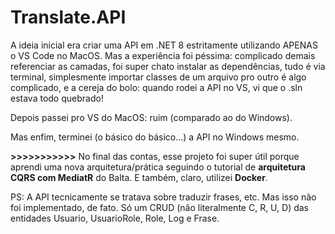 # Translate.API

A ideia inicial era criar uma API em .NET 8 estritamente utilizando APENAS o VS Code no MacOS. Mas a experiência foi péssima: complicado demais referenciar as camadas, foi super chato instalar as dependências, tudo é via terminal, simplesmente importar classes de um arquivo pro outro é algo complicado, e a cereja do bolo: quando rodei a API no VS, vi que o .sln estava todo quebrado!

Depois passei pro VS do MacOS: ruim (comparado ao do Windows).

Mas enfim, terminei (o básico do básico...) a API no Windows mesmo.

<b>>>>>>>>>>>></b> No final das contas, esse projeto foi super útil porque aprendi uma nova arquitetura/prática seguindo o tutorial de <b>arquitetura CQRS com MediatR</b> do Balta. E também, claro, utilizei <b>Docker</b>.

PS: A API tecnicamente se tratava sobre traduzir frases, etc. Mas isso não foi implementado, de fato. Só um CRUD (não literalmente C, R, U, D) das entidades Usuario, UsuarioRole, Role, Log e Frase.
